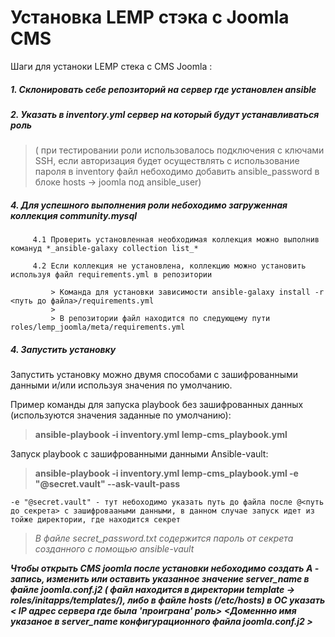 # Установка LEMP стэка с Joomla CMS 

Шаги для устаноки LEMP стека с CMS Joomla :

##### 1. Склонировать себе репозиторий на сервер где установлен ansible
##### 2. Указать в inventory.yml сервер на который будут устанавливаться роль
   
  >( при тестировании роли использовалось подключения с ключами SSH,
   если авторизация будет осуществлять с использование пароля в inventory файл небоходимо добавить ansible_password в блоке hosts -> joomla под ansible_user)

##### 4. Для успешного выполнения роли небоходимо загруженная коллекция community.mysql
   
         4.1 Проверить установленная необходимая коллекция можно выполнив комануд *_ansible-galaxy collection list_*

         4.2 Если коллекция не установлена, коллекцию можно установить используя файл requirements.yml в репозитории

             > Команда для установки зависимости ansible-galaxy install -r <путь до файла>/requirements.yml
             > 
             > В репозитории файл находится по следующему пути roles/lemp_joomla/meta/requirements.yml
   
   
##### 4. Запустить установку

   Запустить установку можно двумя способами с зашифрованными данными и/или используя значения по умолчанию.

   Пример команды для запуска playbook без зашифрованных данных (используются значения заданные по умолчанию):


   >  **ansible-playbook -i inventory.yml lemp-cms_playbook.yml**


   Запуск playbook с зашифрованными данными Ansible-vault:


   >  **ansible-playbook -i inventory.yml lemp-cms_playbook.yml  -e "@secret.vault" --ask-vault-pass**
   
    -e "@secret.vault" - тут небоходимо указать путь до файла после @<путь до секрета> с зашифровааными данными, в данном случае запуск идет из тойже директории, где находится секрет 


   > *В файле secret_password.txt содержится пароль от секрета созданного с помощью ansible-vault*
   




*_**Чтобы открыть CMS joomla после установки небоходимо создать A - запись, изменить или оставить указанное значение server_name в файле joomla.conf.j2 ( файл находится в директории template -> roles/initapps/templates/),
либо в файле hosts (/etc/hosts) в ОС указать < IP адрес сервера где была 'проиграна' роль> <Доменнно имя указаное в server_name конфигурационного файла joomla.conf.j2 >**_*
